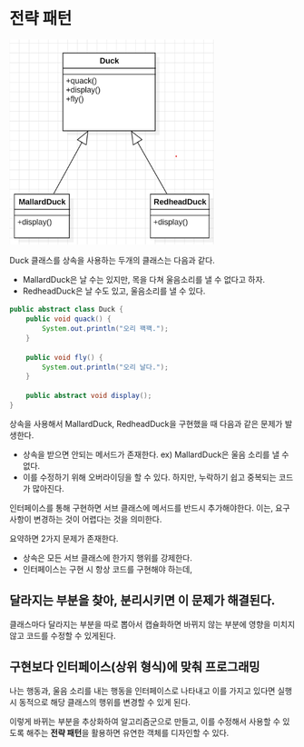 전략 패턴
==

<img src="img.png" width="360"><br>

Duck 클래스를 상속을 사용하는 두개의 클래스는 다음과 같다.
- MallardDuck은 날 수는 있지만, 목을 다쳐 울음소리를 낼 수 없다고 하자.
- RedheadDuck은 날 수도 있고, 울음소리를 낼 수 있다.

````java
public abstract class Duck {
    public void quack() {
        System.out.println("오리 꽥꽥.");
    }

    public void fly() {
        System.out.println("오리 날다.");
    }

    public abstract void display();
}

````
상속을 사용해서 MallardDuck, RedheadDuck을 구현했을 때 다음과 같은 문제가 발생한다.
- 상속을 받으면 안되는 메서드가 존재한다. ex) MallardDuck은 울음 소리를 낼 수없다.
- 이를 수정하기 위해 오버라이딩을 할 수 있다. 하지만, 누락하기 쉽고 중복되는 코드가 많아진다.


인터페이스를 통해 구현하면 서브 클래스에 메서드를 반드시 추가해야한다. 
이는, 요구사항이 변경하는 것이 어렵다는 것을 의미한다.

요약하면 2가지 문제가 존재한다.
- 상속은 모든 서브 클래스에 한가지 행위를 강제한다.
- 인터페이스는 구현 시 항상 코드를 구현해야 하는데, 

## 달라지는 부분을 찾아, 분리시키면 이 문제가 해결된다.

클래스마다 달라지는 부분을 따로 뽑아서 캡슐화하면 바뀌지 않는 부분에 영향을 미치지 않고 코드를 수정할 수 있게된다. 

## 구현보다 인터페이스(상위 형식)에 맞춰 프로그래밍
나는 행동과, 울음 소리를 내는 행동을 인터페이스로 나타내고 이를 가지고 있다면 실행 시 동적으로 해당 클래스의 행위를 변경할 수 있게 된다.

이렇게 바뀌는 부분을 추상화하여 알고리즘군으로 만들고, 이를 수정해서 사용할 수 있도록 해주는 **전략 패턴**을 활용하면 유연한 객체를 디자인할 수 있다. 